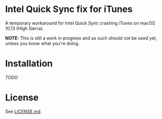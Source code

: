 # Intel Quick Sync fix for iTunes

A temporary workaround for Intel Quick Sync crashing iTunes on macOS 10.13 (High Sierra).

**NOTE:** This is still a work in progress and as such should not be used yet, unless you know what you're doing.

# Installation

_TODO_

# License

See [LICENSE.md](LICENSE.md).
